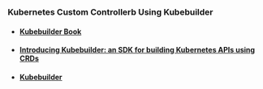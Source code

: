 ### Kubernetes Custom Controllerb Using Kubebuilder
* #### [Kubebuilder Book][1]
* #### [Introducing Kubebuilder: an SDK for building Kubernetes APIs using CRDs][2]
* #### [Kubebuilder][3]

[1]:https://book.kubebuilder.io/ "Kubebuilder Book"
[2]:https://kubernetes.io/blog/2018/08/10/introducing-kubebuilder-an-sdk-for-building-kubernetes-apis-using-crds/ "Introducing Kubebuilder: an SDK for building Kubernetes APIs using CRDs"
[3]:https://github.com/kubernetes-sigs/kubebuilder "Kubebuilder"